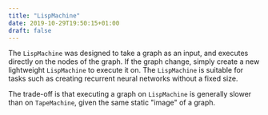 ```yaml
---
title: "LispMachine"
date: 2019-10-29T19:50:15+01:00
draft: false
---
```


The `LispMachine` was designed to take a graph as an input, and executes directly on the nodes of the graph.
If the graph change, simply create a new lightweight `LispMachine` to execute it on.
The `LispMachine` is suitable for tasks such as creating recurrent neural networks without a fixed size.

The trade-off is that executing a graph on `LispMachine` is generally slower than on `TapeMachine`,
given the same static "image" of a graph.


